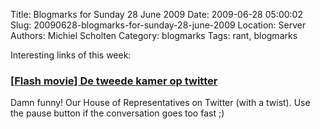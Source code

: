 Title: Blogmarks for Sunday 28 June 2009
Date: 2009-06-28 05:00:02
Slug: 20090628-blogmarks-for-sunday-28-june-2009
Location: Server
Authors: Michiel Scholten
Category: blogmarks
Tags: rant, blogmarks

<p>Interesting links of this week:</p>
<h3><a href="http://www.flabber.nl/weblog/video/grappenfabriek-de-tweede-kamer-op-twitter-1974">[Flash movie] De tweede kamer op twitter</a></h3>
<p>Damn funny! Our House of Representatives on Twitter (with a twist). Use the pause button if the conversation goes too fast ;)</p>
